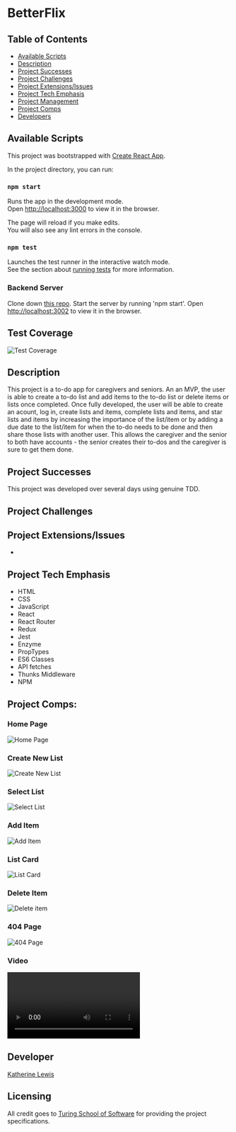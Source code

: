 # BetterFlix


## Table of Contents
* [Available Scripts](#Available-Scripts)
* [Description](#Description)
* [Project Successes](Project-Successes)
* [Project Challenges](Project-Challenges)
* [ Project Extensions/Issues](Project-Extensions/Issues)
* [Project Tech Emphasis](Project-Tech-Emphasis)
* [Project Management](Project-Management)
* [Project Comps](Project-Comps)
* [Developers](Developers)

## Available Scripts

This project was bootstrapped with [Create React App](https://github.com/facebook/create-react-app).

In the project directory, you can run:

### `npm start`

Runs the app in the development mode.<br>
Open [http://localhost:3000](http://localhost:3000) to view it in the browser.

The page will reload if you make edits.<br>
You will also see any lint errors in the console.

### `npm test`

Launches the test runner in the interactive watch mode.<br>
See the section about [running tests](https://facebook.github.io/create-react-app/docs/running-tests) for more information.

### Backend Server

Clone down [this repo]('https://github.com/kalex19/Sophia-server'). Start the server by running 'npm start'. Open [http://localhost:3002](http://localhost:3002) to view it in the browser.

## Test Coverage

![Test Coverage](./src/images/test-coverage.png)

## Description

This project is a to-do app for caregivers and seniors. An an MVP, the user is able to create a to-do list and add items to the to-do list or delete items or lists once completed. Once fully developed, the user will be able to create an acount, log in, create lists and items, complete lists and items, and star lists and items by increasing the importance of the list/item or by adding a due date to the list/item for when the to-do needs to be done and then share those lists with another user. This allows the caregiver and the senior to both have accounts - the senior creates their to-dos and the caregiver is sure to get them done.

## Project Successes

This project was developed over several days using genuine TDD. 

## Project Challenges




## Project Extensions/Issues

* 

## Project Tech Emphasis

* HTML
* CSS
* JavaScript
* React
* React Router
* Redux
* Jest
* Enzyme
* PropTypes
* ES6 Classes
* API fetches
* Thunks Middleware
* NPM

## Project Comps:

### Home Page

![Home Page](./src/assets/Home-Page.png)

### Create New List

![Create New List](./src/assets/Create-New-List.png)

### Select List

![Select List](./src/assets/Select-List.png)

### Add Item

![Add Item](./src/assets/Add-Item.png)

### List Card

![List Card](./src/assets/List-Card.png)

### Delete Item

![Delete item](./src/assets/Delete-Item.png)

### 404 Page

![404 Page](./src/assets/404-Page.png)



### Video

![Video](./src/assets/video-sophia.mov)


## Developer

[Katherine Lewis](https://github.com/kalex19)

## Licensing

All credit goes to <a href="turing.io">Turing School of Software</a> for providing the project specifications.
